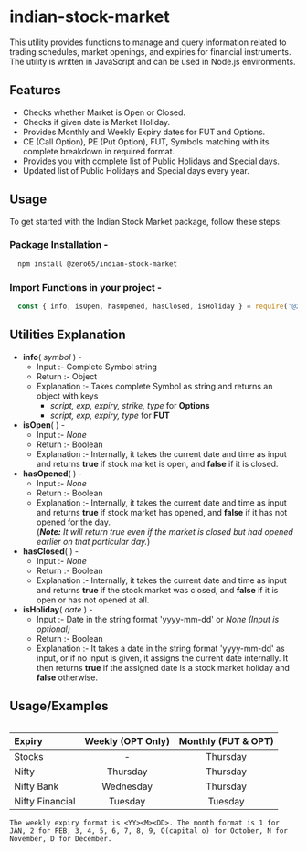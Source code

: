 
# indian-stock-market

This utility provides functions to manage and query information related to trading schedules, market openings, and expiries for financial instruments. The utility is written in JavaScript and can be used in Node.js environments.

## Features

- Checks whether Market is Open or Closed.
- Checks if given date is Market Holiday.
- Provides Monthly and Weekly Expiry dates for FUT and Options.
- CE (Call Option), PE (Put Option), FUT,  Symbols matching with its complete breakdown in required format.
- Provides you with complete list of Public Holidays and Special days.
- Updated list of Public Holidays and Special days every year.


## Usage

To get started with the Indian Stock Market package, follow these steps:

### Package Installation -
```bash
  npm install @zero65/indian-stock-market
```

### Import Functions in your project -
```javascript
  const { info, isOpen, hasOpened, hasClosed, isHoliday } = require('@zero65/indian-stock-market')
``` 
## Utilities Explanation 

- **info**( _symbol_ ) -
    - Input :- Complete Symbol string
    - Return :- Object
    - Explanation :- Takes complete Symbol as string and returns an object with keys  
        - _script, exp, expiry, strike, type_ for **Options** 
        - _script, exp, expiry, type_ for **FUT**
- **isOpen**( ) -
    - Input :- _None_
    - Return :- Boolean
    - Explanation :- Internally, it takes the current date and time as input and returns **true** if stock market is open, and **false** if it is closed.
- **hasOpened**( ) -
    - Input :- _None_
    - Return :- Boolean
    - Explanation :- Internally, it takes the current date and time as input and returns **true** if stock market has opened, and **false** if it has not opened for the day.  
       (**_Note:_** _It will return true even if the market is closed but had opened earlier on that particular day._)
- **hasClosed**( ) -
    - Input :- _None_
    - Return :- Boolean
    - Explanation :- Internally, it takes the current date and time as input and returns **true** if the stock market was closed, and **false** if it is open or has not opened at all.
- **isHoliday**( _date_ ) -
    - Input :- Date in the string format 'yyyy-mm-dd' or _None (Input is optional)_  
    - Return :- Boolean
    - Explanation :- It takes a date in the string format 'yyyy-mm-dd' as input, or if no input is given, it assigns the current date internally. It then returns **true** if the assigned date is a stock market holiday and **false** otherwise.
## Usage/Examples

```javascript
```





| Expiry | Weekly (OPT Only) | Monthly (FUT & OPT) |
|:-|:-:|:-:|
| Stocks | - | Thursday |
| Nifty | Thursday | Thursday |
| Nifty Bank | Wednesday | Thursday |
| Nifty Financial | Tuesday | Tuesday |


    The weekly expiry format is <YY><M><DD>. The month format is 1 for JAN, 2 for FEB, 3, 4, 5, 6, 7, 8, 9, O(capital o) for October, N for November, D for December.
